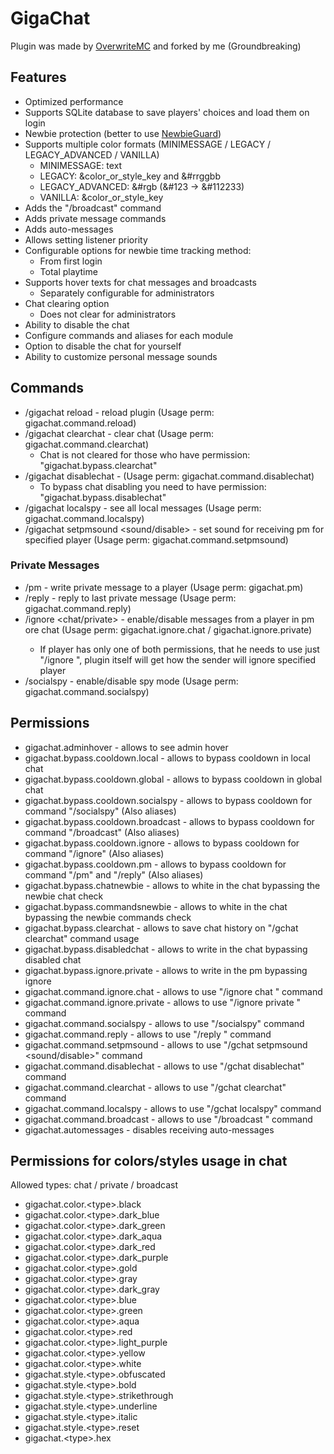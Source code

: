 # GigaChat
Plugin was made by [OverwriteMC](https://github.com/Overwrite987) and forked by me (Groundbreaking)


## Features
- Optimized performance
- Supports SQLite database to save players' choices and load them on login
- Newbie protection (better to use [NewbieGuard](https://github.com/groundbreakingmc/NewbieGuard/releases))
- Supports multiple color formats (MINIMESSAGE / LEGACY / LEGACY_ADVANCED / VANILLA)
  - MINIMESSAGE: <color>text</color>
  - LEGACY: &color_or_style_key and &#rrggbb
  - LEGACY_ADVANCED: &#rgb (&#123 -> &#112233)
  - VANILLA: &color_or_style_key
- Adds the "/broadcast" command
- Adds private message commands
- Adds auto-messages
- Allows setting listener priority
- Configurable options for newbie time tracking method:
  - From first login
  - Total playtime
- Supports hover texts for chat messages and broadcasts
  - Separately configurable for administrators
- Chat clearing option
  - Does not clear for administrators
- Ability to disable the chat
- Configure commands and aliases for each module
- Option to disable the chat for yourself
- Ability to customize personal message sounds


## Commands
- /gigachat reload - reload plugin (Usage perm: gigachat.command.reload)
- /gigachat clearchat - clear chat (Usage perm: gigachat.command.clearchat)
  - Chat is not cleared for those who have permission: "gigachat.bypass.clearchat"
- /gigachat disablechat -  (Usage perm: gigachat.command.disablechat)
  - To bypass chat disabling you need to have permission: "gigachat.bypass.disablechat"
- /gigachat localspy - see all local messages (Usage perm: gigachat.command.localspy)
- /gigachat setpmsound <player> <sound/disable> - set sound for receiving pm for specified player (Usage perm: gigachat.command.setpmsound)
### Private Messages
- /pm <player> <message> - write private message to a player (Usage perm: gigachat.pm)
- /reply <message> - reply to last private message (Usage perm: gigachat.command.reply)
- /ignore <chat/private> <player> - enable/disable messages from a player in pm ore chat (Usage perm: gigachat.ignore.chat / gigachat.ignore.private)
  - If player has only one of both permissions, that he needs to use just "/ignore <player>", plugin itself will get how the sender will ignore specified player
- /socialspy - enable/disable spy mode (Usage perm: gigachat.command.socialspy)


## Permissions
- gigachat.adminhover - allows to see admin hover
- gigachat.bypass.cooldown.local - allows to bypass cooldown in local chat
- gigachat.bypass.cooldown.global - allows to bypass cooldown in global chat
- gigachat.bypass.cooldown.socialspy - allows to bypass cooldown for command "/socialspy" (Also aliases)
- gigachat.bypass.cooldown.broadcast - allows to bypass cooldown for command "/broadcast" (Also aliases)
- gigachat.bypass.cooldown.ignore - allows to bypass cooldown for command "/ignore" (Also aliases)
- gigachat.bypass.cooldown.pm - allows to bypass cooldown for command "/pm" and "/reply" (Also aliases)
- gigachat.bypass.chatnewbie - allows to white in the chat bypassing the newbie chat check
- gigachat.bypass.commandsnewbie - allows to white in the chat bypassing the newbie commands check
- gigachat.bypass.clearchat - allows to save chat history on "/gchat clearchat" command usage
- gigachat.bypass.disabledchat - allows to write in the chat bypassing disabled chat
- gigachat.bypass.ignore.private - allows to write in the pm bypassing ignore
- gigachat.command.ignore.chat - allows to use "/ignore chat <player>" command
- gigachat.command.ignore.private - allows to use "/ignore private <player>" command
- gigachat.command.socialspy - allows to use "/socialspy" command
- gigachat.command.reply - allows to use "/reply <message>" command
- gigachat.command.setpmsound - allows to use "/gchat setpmsound <player> <sound/disable>" command
- gigachat.command.disablechat - allows to use "/gchat disablechat" command
- gigachat.command.clearchat - allows to use "/gchat clearchat" command
- gigachat.command.localspy - allows to use "/gchat localspy" command
- gigachat.command.broadcast - allows to use "/broadcast <message>" command
- gigachat.automessages - disables receiving auto-messages


## Permissions for colors/styles usage in chat
Allowed types: chat / private / broadcast
- gigachat.color.\<type>.black
- gigachat.color.\<type>.dark_blue
- gigachat.color.\<type>.dark_green
- gigachat.color.\<type>.dark_aqua
- gigachat.color.\<type>.dark_red
- gigachat.color.\<type>.dark_purple
- gigachat.color.\<type>.gold
- gigachat.color.\<type>.gray
- gigachat.color.\<type>.dark_gray
- gigachat.color.\<type>.blue
- gigachat.color.\<type>.green
- gigachat.color.\<type>.aqua
- gigachat.color.\<type>.red
- gigachat.color.\<type>.light_purple
- gigachat.color.\<type>.yellow
- gigachat.color.\<type>.white
- gigachat.style.\<type>.obfuscated
- gigachat.style.\<type>.bold
- gigachat.style.\<type>.strikethrough
- gigachat.style.\<type>.underline
- gigachat.style.\<type>.italic
- gigachat.style.\<type>.reset
- gigachat.\<type>.hex